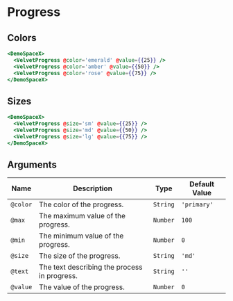 # Progress

## Colors

```hbs preview-template
<DemoSpaceX>
  <VelvetProgress @color='emerald' @value={{25}} />
  <VelvetProgress @color='amber' @value={{50}} />
  <VelvetProgress @color='rose' @value={{75}} />
</DemoSpaceX>
```

## Sizes

```hbs preview-template
<DemoSpaceX>
  <VelvetProgress @size='sm' @value={{25}} />
  <VelvetProgress @size='md' @value={{50}} />
  <VelvetProgress @size='lg' @value={{75}} />
</DemoSpaceX>
```

## Arguments

| Name     | Description                                  | Type     | Default Value |
| -------- | -------------------------------------------- | -------- | ------------- |
| `@color` | The color of the progress.                   | `String` | `'primary'`   |
| `@max`   | The maximum value of the progress.           | `Number` | `100`         |
| `@min`   | The minimum value of the progress.           | `Number` | `0`           |
| `@size`  | The size of the progress.                    | `String` | `'md'`        |
| `@text`  | The text describing the process in progress. | `String` | `''`          |
| `@value` | The value of the progress.                   | `Number` | `0`           |
